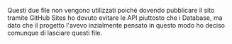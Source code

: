 Questi due file non vengono utilizzati poiché dovendo pubblicare il sito tramite GitHub Sites ho dovuto evitare le API piuttosto che i Database, ma dato che il progetto l'avevo inzialmente pensato in questo modo ho deciso comunque di lasciare questi file.